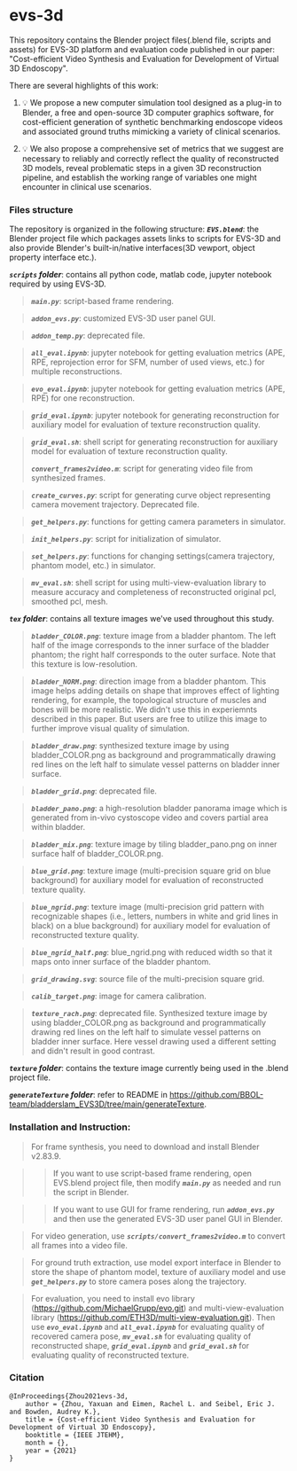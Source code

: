 # evs-3d
This repository contains the Blender project files(.blend file, scripts and assets) for EVS-3D platform and evaluation code published in our paper: "Cost-efficient Video Synthesis and Evaluation for Development of Virtual 3D Endoscopy".

There are several highlights of this work:

1. 💡 We propose a new computer simulation tool designed as a plug-in to Blender, a free and open-source 3D computer graphics software, for cost-efficient generation of synthetic benchmarking endoscope videos and associated ground truths mimicking a variety of clinical scenarios. 

2. 💡 We also propose a comprehensive set of metrics that we suggest are necessary to reliably and correctly reflect the quality of reconstructed 3D models, reveal problematic steps in a given 3D reconstruction pipeline, and establish the working range of variables one might encounter in clinical use scenarios.

### Files structure
The repository is organized in the following structure:
***```EVS.blend```***: the Blender project file which packages assets links to scripts for EVS-3D and also provide Blender's built-in/native interfaces(3D vewport, object property interface etc.).

***```scripts``` folder***: contains all python code, matlab code, jupyter notebook required by using EVS-3D.

> ***```main.py```***: script-based frame rendering.

> ***```addon_evs.py```***: customized EVS-3D user panel GUI.

> ***```addon_temp.py```***: deprecated file.

> ***```all_eval.ipynb```***: jupyter notebook for getting evaluation metrics (APE, RPE, reprojection error for SFM, number of used views, etc.) for multiple reconstructions.

> ***```evo_eval.ipynb```***: jupyter notebook for getting evaluation metrics (APE, RPE) for one reconstruction.

> ***```grid_eval.ipynb```***: jupyter notebook for generating reconstruction for auxiliary model for evaluation of texture reconstruction quality.

> ***```grid_eval.sh```***: shell script for generating reconstruction for auxiliary model for evaluation of texture reconstruction quality.
> 
> ***```convert_frames2video.m```***: script for generating video file from synthesized frames.

> ***```create_curves.py```***: script for generating curve object representing camera movement trajectory. Deprecated file.

> ***```get_helpers.py```***: functions for getting camera parameters in simulator.

> ***```init_helpers.py```***: script for initialization of simulator.

> ***```set_helpers.py```***: functions for changing settings(camera trajectory, phantom model, etc.) in simulator.

> ***```mv_eval.sh```***: shell script for using multi-view-evaluation library to measure accuracy and completeness of reconstructed original pcl, smoothed pcl, mesh.

***```tex``` folder***: contains all texture images we've used throughout this study.
> ***```bladder_COLOR.png```***: texture image from a bladder phantom. The left half of the image corresponds to the inner surface of the bladder phantom; the right half corresponds to the outer surface. Note that this texture is low-resolution. 

> ***```bladder_NORM.png```***: direction image from a bladder phantom. This image helps adding details on shape that improves effect of lighting rendering, for example, the topological structure of muscles and bones will be more realistic. We didn't use this in experiemnts described in this paper. But users are free to utilize this image to further improve visual quality of simulation.

> ***```bladder_draw.png```***: synthesized texture image by using bladder_COLOR.png as background and programmatically drawing red lines on the left half to simulate vessel patterns on bladder inner surface.

> ***```bladder_grid.png```***: deprecated file.

> ***```bladder_pano.png```***: a high-resolution bladder panorama image which is generated from in-vivo cystoscope video and covers partial area within bladder.

> ***```bladder_mix.png```***: texture image by tiling bladder_pano.png on inner surface half of bladder_COLOR.png.

> ***```blue_grid.png```***:  texture image (multi-precision square grid on blue background) for auxiliary model for evaluation of reconstructed texture quality. 

> ***```blue_ngrid.png```***:  texture image (multi-precision grid pattern with recognizable shapes (i.e., letters, numbers in white and grid lines in black) on a blue background) for auxiliary model for evaluation of reconstructed texture quality. 

> ***```blue_ngrid_half.png```***:  blue_ngrid.png with reduced width so that it maps onto inner surface of the bladder phantom. 

> ***```grid_drawing.svg```***:  source file of the multi-precision square grid.

> ***```calib_target.png```***:  image for camera calibration. 

> ***```texture_rach.png```***:  deprecated file. Synthesized texture image by using bladder_COLOR.png as background and programmatically drawing red lines on the left half to simulate vessel patterns on bladder inner surface. Here vessel drawing used a different setting and didn't result in good contrast.

***```texture``` folder***: contains the texture image currently being used in the .blend project file.

***```generateTexture``` folder***: refer to README in https://github.com/BBOL-team/bladderslam_EVS3D/tree/main/generateTexture.

### Installation and Instruction:
> For frame synthesis, you need to download and install Blender v2.83.9.

>> If you want to use script-based frame rendering, open EVS.blend project file, then modify ***```main.py```*** as needed and run the script in Blender.

>> If you want to use GUI for frame rendering, run ***```addon_evs.py```*** and then use the generated EVS-3D user panel GUI in Blender. 

> For video generation, use ***```scripts/convert_frames2video.m```*** to convert all frames into a video file.

> For ground truth extraction, use model export interface in Blender to store the shape of phantom model, texture of auxiliary model and use ***```get_helpers.py```*** to store camera poses along the trajectory.

> For evaluation, you need to install evo library (https://github.com/MichaelGrupp/evo.git) and multi-view-evaluation library (https://github.com/ETH3D/multi-view-evaluation.git). Then use ***```evo_eval.ipynb```*** and ***```all_eval.ipynb```*** for evaluating quality of recovered camera pose, ***```mv_eval.sh```*** for evaluating quality of reconstructed shape,   ***```grid_eval.ipynb```*** and ***```grid_eval.sh```*** for evaluating quality of reconstructed texture.

### Citation
```
@InProceedings{Zhou2021evs-3d,
    author = {Zhou, Yaxuan and Eimen, Rachel L. and Seibel, Eric J. and Bowden, Audrey K.},
    title = {Cost-efficient Video Synthesis and Evaluation for Development of Virtual 3D Endoscopy},
    booktitle = {IEEE JTEHM},
    month = {},
    year = {2021}
}
```

